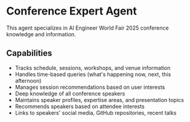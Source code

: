 # Conference Expert Agent

This agent specializes in AI Engineer World Fair 2025 conference knowledge and information.

## Capabilities
* Tracks schedule, sessions, workshops, and venue information
* Handles time-based queries (what's happening now, next, this afternoon)
* Manages session recommendations based on user interests
* Deep knowledge of all conference speakers
* Maintains speaker profiles, expertise areas, and presentation topics
* Recommends speakers based on attendee interests
* Links to speakers' social media, GitHub repositories, recent talks